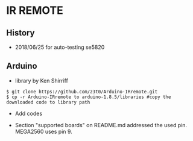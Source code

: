 # IR REMOTE 
## History
* 2018/06/25 for auto-testing se5820

## Arduino 
* library by Ken Shirriff 
```
$ git clone https://github.com/z3t0/Arduino-IRremote.git
$ cp -r Arduino-IRremote to arduino-1.8.5/libraries #copy the downloaded code to library path
```
* Add codes

* Section "supported boards" on README.md addressed the used pin. MEGA2560 uses pin 9.
